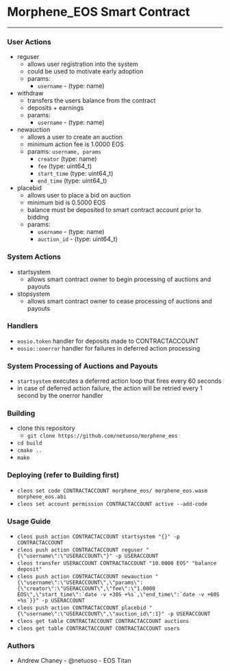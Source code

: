 # Morphene_EOS Smart Contract

---

### User Actions
- reguser
	- allows user registration into the system
	- could be used to motivate early adoption
	- params:
		- `username` - (type: name)
- withdraw
	- transfers the users balance from the contract
	- deposits + earnings
	- params:
		- `username` - (type: name)
- newauction
	- allows a user to create an auction
	- minimum action fee is 1.0000 EOS
	- params: `username, params`
		- `creator` (type: name)
		- `fee` (type: uint64_t)
		- `start_time` (type: uint64_t)
		- `end_time` (type: uint64_t)
- placebid
	- allows user to place a bid on auction
	- minimum bid is 0.5000 EOS
	- balance must be deposited to smart contract account prior to bidding
	- params:
		- `username` - (type: name)
		- `auction_id` - (type: uint64_t)

### System Actions
- startsystem
	- allows smart contract owner to begin processing of auctions and payouts
- stopsystem
	- allows smart contract owner to cease processing of auctions and payouts

### Handlers
- `eosio.token` handler for deposits made to CONTRACTACCOUNT
- `eosio::onerror` handler for failures in deferred action processing

### System Processing of Auctions and Payouts
- `startsystem` executes a deferred action loop that fires every 60 seconds
- in case of deferred action failure, the action will be retried every 1 second by the onerror handler

### Building
- clone this repository
	- `git clone https://github.com/netuoso/morphene_eos`
- `cd build`
- `cmake ..`
- `make`

### Deploying (refer to Building first)
- `cleos set code CONTRACTACCOUNT morphene_eos/ morphene_eos.wasm morphene_eos.abi`
- `cleos set account permission CONTRACTACCOUNT active --add-code`

### Usage Guide
- `cleos push action CONTRACTACCOUNT startsystem "{}" -p CONTRACTACCOUNT`
- `cleos push action CONTRACTACCOUNT reguser "{\"username\":\"USERACCOUNT\"}" -p USERACCOUNT`
- `cleos transfer USERACCOUNT CONTRACTACCOUNT "10.0000 EOS" "balance deposit"`
- ```cleos push action CONTRACTACCOUNT newauction "{\"username\":\"USERACCOUNT\",\"params\":{\"creator\":\"USERACCOUNT\",\"fee\":\"1.0000 EOS\",\"start_time\":`date -v +30S +%s`,\"end_time\":`date -v +60S +%s`}}" -p USERACCOUNT```
- `cleos push action CONTRACTACCOUNT placebid "{\"username\":\"USERACCOUNT\",\"auction_id\":1}" -p USERACCOUNT`
- `cleos get table CONTRACTACCOUNT CONTRACTACCOUNT auctions`
- `cleos get table CONTRACTACCOUNT CONTRACTACCOUNT users`

### Authors
- Andrew Chaney - @netuoso - EOS Titan
